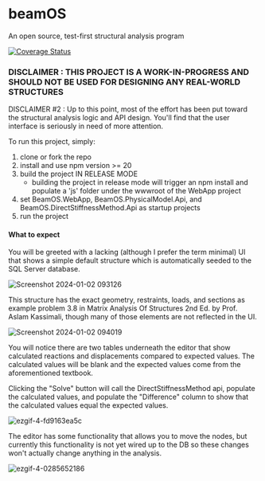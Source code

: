 # beamOS
An open source, test-first structural analysis program

[![Coverage Status](https://coveralls.io/repos/github/connorivy/beamOS/badge.svg?branch=main)](https://coveralls.io/github/connorivy/beamOS?branch=main)

### DISCLAIMER : THIS PROJECT IS A WORK-IN-PROGRESS AND SHOULD NOT BE USED FOR DESIGNING ANY REAL-WORLD STRUCTURES

DISCLAIMER #2 : Up to this point, most of the effort has been put toward the structural analysis logic and API design. You'll find that the user interface is seriously in need of more attention.

To run this project, simply:
1. clone or fork the repo
1. install and use npm version >= 20
1. build the project IN RELEASE MODE
    - building the project in release mode will trigger an npm install and populate a 'js' folder under the wwwroot of the WebApp project
1. set BeamOS.WebApp, BeamOS.PhysicalModel.Api, and BeamOS.DirectStiffnessMethod.Api as startup projects
1. run the project

#### What to expect

You will be greeted with a lacking (although I prefer the term minimal) UI that shows a simple default structure which is automatically seeded to the SQL Server database.

![Screenshot 2024-01-02 093126](https://github.com/connorivy/beamOS/assets/43247197/57ed5ce8-227d-4dc2-b327-47822def42a3)


This structure has the exact geometry, restraints, loads, and sections as example problem 3.8 in Matrix Analysis Of Structures 2nd Ed.
 by Prof. Aslam Kassimali, though many of those elements are not reflected in the UI.

![Screenshot 2024-01-02 094019](https://github.com/connorivy/beamOS/assets/43247197/5a660b84-38b8-4781-b535-b61ff00c7cd2)

 You will notice there are two tables underneath the editor that show calculated reactions and displacements compared to expected values. The calculated values will be blank and the expected values come from the aforementioned textbook.

 Clicking the "Solve" button will call the DirectStiffnessMethod api, populate the calculated values, and populate the "Difference" column to show that the calculated values equal the expected values.

 ![ezgif-4-fd9163ea5c](https://github.com/connorivy/beamOS/assets/43247197/0c188e37-c8ee-4252-a7d6-4ab146923051)

  The editor has some functionality that allows you to move the nodes, but currently this functionality is not yet wired up to the DB so these changes won't actually change anything in the analysis.

 ![ezgif-4-0285652186](https://github.com/connorivy/beamOS/assets/43247197/3848de76-a6e0-4354-8453-b55898fade70)

